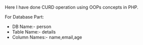 Here I have done CURD operation using OOPs concepts in PHP.

For Database Part:
  -  DB Name:- person
  -  Table Name:- details
  -  Column Names:- name,email,age
